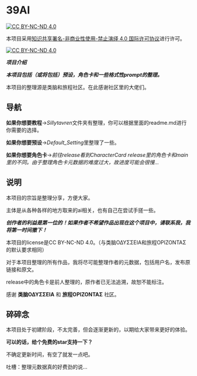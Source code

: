 # 39AI
[![CC  BY-NC-ND 4.0][cc-by-nc-nd-shield]][cc-by-nc-nd]

 本项目采用[知识共享署名-非商业性使用-禁止演绎 4.0 国际许可协议][cc-by-nc-nd]进行许可。

 [![CC BY-NC-ND 4.0][cc-by-nc-nd-image]][cc-by-nc-nd]

 [cc-by-nc-nd]: http://creativecommons.org/licenses/by-nc-nd/4.0/
 [cc-by-nc-nd-image]: https://licensebuttons.net/l/by-nc-nd/4.0/88x31.png
 [cc-by-nc-nd-shield]: https://img.shields.io/badge/License-CC%20BY--NC--ND%204.0-lightgrey.svg
***项目介绍***

***本项目包括（或将包括）预设，角色卡和一些格式性prompt的整理。***


本项目的整理源是类脑和旅程社区。在此感谢社区里的大佬们。

## 导航

**如果你想要教程**→*Sillytavren*文件夹有整理，你可以根据里面的readme.md进行你需要的选择。

**如果你想要预设**→*Default_Setting*里整理了一些。

**如果你想要角色卡**→*前往release看到CharacterCard*
*release里的角色卡和main里的不同。由于整理角色卡元数据的难度过大，故进度可能会很慢...*

## 说明

本项目的宗旨是整理分享，方便大家。

主体是从各种各样的地方取来的ai相关，也有自己在尝试手搓一些。

***创作者的利益是第一位的！如果作者不希望作品出现在这个项目中，请联系我，我将第一时间撤下！***

本项目的license是CC BY-NC-ND 4.0。（与类脑ΟΔΥΣΣΕΙΑ和旅程ΟΡΙΖΟΝΤΑΣ的默认要求相同）

对于本项目整理的所有作品，我将尽可能整理作者的元数据，包括用户名，发布原链接和原文。

release中的角色卡是前人整理的，原作者已无法追溯，故恕不能标注。

感谢  **类脑ΟΔΥΣΣΕΙΑ** 和 **旅程ΟΡΙΖΟΝΤΑΣ** 社区。

## 碎碎念

本项目处于初建阶段，不太完善，但会逐渐更新的，以期给大家带来更好的体验。

**可以的话，给个免费的star支持一下？**

不确定更新时间，有空了就发一点吧。

吐槽：整理元数据真的好费劲的说...
